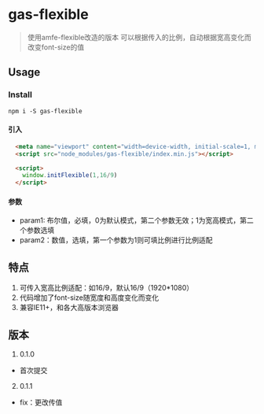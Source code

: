 # gas-flexible

> 使用amfe-flexible改造的版本
> 可以根据传入的比例，自动根据宽高变化而改变font-size的值

## Usage

### Install

`npm i -S gas-flexible`

#### 引入
```html
  <meta name="viewport" content="width=device-width, initial-scale=1, maximum-scale=1, minimum-scale=1, user-scalable=no">
  <script src="node_modules/gas-flexible/index.min.js"></script>

  <script>
    window.initFlexible(1,16/9)
  </script>
```

#### 参数
- param1: 布尔值，必填，0为默认模式，第二个参数无效；1为宽高模式，第二个参数选填
- param2：数值，选填，第一个参数为1则可填比例进行比例适配

## 特点
1. 可传入宽高比例适配：如16/9，默认16/9（1920*1080）
2. 代码增加了font-size随宽度和高度变化而变化
3. 兼容IE11+，和各大高版本浏览器

## 版本
1. 0.1.0
- 首次提交

2. 0.1.1
- fix：更改传值